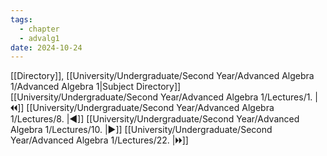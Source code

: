 ```yaml
---
tags:
  - chapter
  - advalg1
date: 2024-10-24
---
```

[[Directory]], [[University/Undergraduate/Second Year/Advanced Algebra 1/Advanced Algebra 1|Subject Directory]]
[[University/Undergraduate/Second Year/Advanced Algebra 1/Lectures/1. |🞀🞀]] [[University/Undergraduate/Second Year/Advanced Algebra 1/Lectures/8. |◀]] [[University/Undergraduate/Second Year/Advanced Algebra 1/Lectures/10. |▶]] [[University/Undergraduate/Second Year/Advanced Algebra 1/Lectures/22. |🞂🞂]]
# 
## 
### 